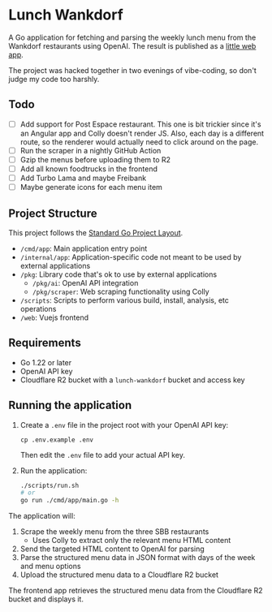 # Lunch Wankdorf

A Go application for fetching and parsing the weekly lunch menu from the Wankdorf restaurants using OpenAI.
The result is published as a [little web app](https://chlab.github.io/lunch-wankdorf/).

The project was hacked together in two evenings of vibe-coding, so don't judge my code too harshly.

## Todo

- [ ] Add support for Post Espace restaurant. This one is bit trickier since it's an Angular app and Colly doesn't render JS. Also, each day is a different route, so the renderer would actually need to click around on the page.
- [ ] Run the scraper in a nightly GitHub Action
- [ ] Gzip the menus before uploading them to R2
- [ ] Add all known foodtrucks in the frontend
- [ ] Add Turbo Lama and maybe Freibank
- [ ] Maybe generate icons for each menu item

## Project Structure

This project follows the [Standard Go Project Layout](https://github.com/golang-standards/project-layout).

- `/cmd/app`: Main application entry point
- `/internal/app`: Application-specific code not meant to be used by external applications
- `/pkg`: Library code that's ok to use by external applications
  - `/pkg/ai`: OpenAI API integration
  - `/pkg/scraper`: Web scraping functionality using Colly
- `/scripts`: Scripts to perform various build, install, analysis, etc operations
- `/web`: Vuejs frontend

## Requirements

- Go 1.22 or later
- OpenAI API key
- Cloudflare R2 bucket with a `lunch-wankdorf` bucket and access key

## Running the application

1. Create a `.env` file in the project root with your OpenAI API key:
   ```
   cp .env.example .env
   ```
   Then edit the `.env` file to add your actual API key.

2. Run the application:
   ```bash
   ./scripts/run.sh
   # or
   go run ./cmd/app/main.go -h
   ```

The application will:
1. Scrape the weekly menu from the three SBB restaurants
   - Uses Colly to extract only the relevant menu HTML content
2. Send the targeted HTML content to OpenAI for parsing
3. Parse the structured menu data in JSON format with days of the week and menu options
4. Upload the structured menu data to a Cloudflare R2 bucket

The frontend app retrieves the structured menu data from the Cloudflare R2 bucket and displays it.
